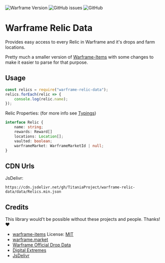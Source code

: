![Warframe Version](https://img.shields.io/badge/dynamic/json?color=blueviolet&label=Warframe%20Version&query=%24.version&url=https%3A%2F%2Fcdn.jsdelivr.net%2Fgh%2FTitaniaProject%2Fwarframe-relic-data%2Fdata%2Fversion.json&style=for-the-badge)
![GitHub issues](https://img.shields.io/github/issues/TitaniaProject/warframe-relic-data?style=for-the-badge)
![GitHub](https://img.shields.io/github/license/TitaniaProject/warframe-relic-data?style=for-the-badge)
# Warframe Relic Data

Provides easy access to every Relic in Warframe and it's drops and farm locations.

Pretty much a smaller version of [Warframe-Items](https://github.com/WFCD/warframe-items)
with some changes to make it easier to parse for that purpose. 

## Usage

```js
const relics = require("warframe-relic-data");
relics.forEach(relic => {
    console.log(relic.name);
});
```

Relic Properties:
(for more info see [Typings](index.d.ts))
```typescript
interface Relic {
    name: string;
    rewards: Reward[]
    locations: Location[];
    vaulted: boolean;
    warframeMarket: WarframeMarketId | null;
}
```

## CDN Urls

JsDelivr:
```
https://cdn.jsdelivr.net/gh/TitaniaProject/warframe-relic-data/data/Relics.min.json
```

## Credits

This library would't be possible without these projects and people. Thanks! ❤️

- [warframe-items](https://github.com/WFCD/warframe-items) License: [MIT](https://github.com/WFCD/warframe-items/blob/development/LICENSE)
- [warframe.market](https://warframe.market)
- [Warframe Official Drop Data](https://n8k6e2y6.ssl.hwcdn.net/repos/hnfvc0o3jnfvc873njb03enrf56.html)
- [Digital Extremes](https://www.warframe.com/)
- [JsDelivr](https://www.jsdelivr.com/)
